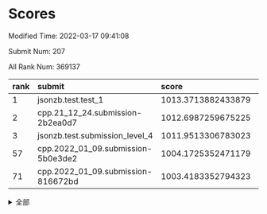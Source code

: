 # Scores

Modified Time: 2022-03-17 09:41:08

Submit Num: 207

All Rank Num: 369137

| rank |               submit               |       score        |       sigma        | pk_num |
| :--- | :--------------------------------- | :----------------- | :----------------- | :----- |
| 1    | jsonzb.test.test_1                 | 1013.3713882433879 | 0.8114995807641341 | 7134   |
| 2    | cpp.21_12_24.submission-2b2ea0d7   | 1012.6987259675225 | 0.8136369625831935 | 7136   |
| 3    | jsonzb.test.submission_level_4     | 1011.9513306783023 | 0.798350346812592  | 7137   |
| 57   | cpp.2022_01_09.submission-5b0e3de2 | 1004.1725352471179 | 0.7122705534033784 | 7130   |
| 71   | cpp.2022_01_09.submission-816672bd | 1003.4183352794323 | 0.7104268150294039 | 7131   |


<details>
<summary>全部</summary>

| rank |                 submit                 |       score        |       sigma        | pk_num |
| :--- | :------------------------------------- | :----------------- | :----------------- | :----- |
| 1    | jsonzb.test.test_1                     | 1013.3713882433879 | 0.8114995807641341 | 7134   |
| 2    | cpp.21_12_24.submission-2b2ea0d7       | 1012.6987259675225 | 0.8136369625831935 | 7136   |
| 3    | jsonzb.test.submission_level_4         | 1011.9513306783023 | 0.798350346812592  | 7137   |
| 4    | gobigger.level_3.submission_level_3_18 | 1011.7757505206513 | 0.7893476776066843 | 7134   |
| 5    | gobigger.level_3.submission_level_3_12 | 1011.6532940705362 | 0.7864611587342599 | 7128   |
| 6    | gobigger.level_3.submission_level_3_3  | 1011.6092533746865 | 0.802979507211554  | 7129   |
| 7    | gobigger.level_3.submission_level_3_23 | 1011.323314588514  | 0.7798136718211542 | 7133   |
| 8    | gobigger.level_3.submission_level_3_5  | 1011.2641828040353 | 0.7667568456824232 | 7133   |
| 9    | gobigger.level_3.submission_level_3_34 | 1011.2620896094879 | 0.7807421505327263 | 7137   |
| 10   | gobigger.level_3.submission_level_3_47 | 1011.2532144153652 | 0.7746542610901684 | 7137   |
| 11   | gobigger.level_3.submission_level_3_35 | 1011.096217873452  | 0.7884257375499965 | 7132   |
| 12   | gobigger.level_3.submission_level_3_9  | 1011.0945026868519 | 0.7710956991231945 | 7133   |
| 13   | gobigger.level_3.submission_level_3_2  | 1010.8384767841433 | 0.7694258003703676 | 7135   |
| 14   | gobigger.level_3.submission_level_3_37 | 1010.8195712258054 | 0.7766672909049744 | 7126   |
| 15   | gobigger.level_3.submission_level_3_38 | 1010.6541353335324 | 0.7581218381719572 | 7140   |
| 16   | gobigger.level_3.submission_level_3_36 | 1010.6379406949993 | 0.7633016562176007 | 7131   |
| 17   | gobigger.level_3.submission_level_3_6  | 1010.5688587442172 | 0.7770323720631502 | 7124   |
| 18   | gobigger.level_3.submission_level_3_16 | 1010.5168357840365 | 0.7744185608802455 | 7135   |
| 19   | gobigger.level_3.submission_level_3_39 | 1010.4438548980308 | 0.7671252416845307 | 7130   |
| 20   | gobigger.level_3.submission_level_3_17 | 1010.372675192306  | 0.7679704139644177 | 7132   |
| 21   | gobigger.level_3.submission_level_3_30 | 1010.3477343189963 | 0.7749347118369843 | 7134   |
| 22   | gobigger.level_3.submission_level_3_0  | 1010.286676950567  | 0.773526153909055  | 7132   |
| 23   | gobigger.level_3.submission_level_3_45 | 1010.2513012606931 | 0.7507231290732682 | 7131   |
| 24   | gobigger.level_3.submission_level_3_24 | 1010.2441298204111 | 0.7489833510786822 | 7134   |
| 25   | gobigger.level_3.submission_level_3_43 | 1010.2267659091885 | 0.7842250901668302 | 7132   |
| 26   | gobigger.level_3.submission_level_3_8  | 1010.2078136502454 | 0.771493503806181  | 7136   |
| 27   | gobigger.level_3.submission_level_3_19 | 1010.1445224186238 | 0.744911011545181  | 7126   |
| 28   | gobigger.level_3.submission_level_3_13 | 1010.0827829379139 | 0.739779991110928  | 7137   |
| 29   | gobigger.level_3.submission_level_3_1  | 1009.9582521315025 | 0.768851121748552  | 7136   |
| 30   | gobigger.level_3.submission_level_3_46 | 1009.944316141662  | 0.7639244649750759 | 7136   |
| 31   | gobigger.level_3.submission_level_3_28 | 1009.9440547806735 | 0.7531083224675411 | 7133   |
| 32   | gobigger.level_3.submission_level_3_22 | 1009.9237968795806 | 0.757264881032207  | 7125   |
| 33   | gobigger.level_3.submission_level_3_31 | 1009.8963918068532 | 0.775434242499763  | 7136   |
| 34   | gobigger.level_3.submission_level_3_25 | 1009.8686649394074 | 0.7596782973577454 | 7139   |
| 35   | gobigger.level_3.submission_level_3_4  | 1009.8486513186291 | 0.7580182807645397 | 7136   |
| 36   | gobigger.level_3.submission_level_3_10 | 1009.8479190258229 | 0.7595995904426784 | 7136   |
| 37   | gobigger.level_3.submission_level_3_27 | 1009.8292908224731 | 0.7562072969693721 | 7133   |
| 38   | gobigger.level_3.submission_level_3_42 | 1009.8266043759186 | 0.7565713487516794 | 7134   |
| 39   | gobigger.level_3.submission_level_3_41 | 1009.8148930186331 | 0.7841973043907708 | 7128   |
| 40   | gobigger.level_3.submission_level_3_20 | 1009.730365956684  | 0.750229011823849  | 7136   |
| 41   | gobigger.level_3.submission_level_3_7  | 1009.6154117410474 | 0.756059367228265  | 7129   |
| 42   | gobigger.level_3.submission_level_3_33 | 1009.5741207315214 | 0.7640058118485569 | 7131   |
| 43   | gobigger.level_3.submission_level_3_44 | 1009.4756748867089 | 0.753383088384507  | 7133   |
| 44   | gobigger.level_3.submission_level_3_48 | 1009.459056937889  | 0.7555060373107622 | 7131   |
| 45   | gobigger.level_3.submission_level_3_11 | 1009.2797899770222 | 0.7740748733826792 | 7130   |
| 46   | gobigger.level_3.submission_level_3_29 | 1009.274648452215  | 0.7599507937516621 | 7129   |
| 47   | gobigger.level_3.submission_level_3_14 | 1009.2617899400485 | 0.731460710225087  | 7135   |
| 48   | gobigger.level_3.submission_level_3_15 | 1009.2369341358013 | 0.7639916771797484 | 7130   |
| 49   | gobigger.level_3.submission_level_3_26 | 1009.1766471897454 | 0.7547271362737226 | 7132   |
| 50   | gobigger.level_3.submission_level_3_21 | 1009.176191524447  | 0.7693569618377413 | 7137   |
| 51   | gobigger.level_3.submission_level_3_49 | 1009.1029074964337 | 0.7341399748445969 | 7137   |
| 52   | gobigger.level_3.submission_level_3_32 | 1008.8080364741674 | 0.7504650266071041 | 7129   |
| 53   | gobigger.level_3.submission_level_3_40 | 1008.7257362341268 | 0.760326973251423  | 7132   |
| 54   | gobigger.level_1.submission_level_1_48 | 1004.3894478009533 | 0.727205037713218  | 7132   |
| 55   | gobigger.level_1.submission_level_1_33 | 1004.3045914073078 | 0.7230377491164709 | 7134   |
| 56   | gobigger.level_1.submission_level_1_42 | 1004.2793305580219 | 0.7206774975641408 | 7130   |
| 57   | cpp.2022_01_09.submission-5b0e3de2     | 1004.1725352471179 | 0.7122705534033784 | 7130   |
| 58   | gobigger.level_1.submission_level_1_45 | 1004.0399537272642 | 0.7242838516783603 | 7129   |
| 59   | gobigger.level_1.submission_level_1_27 | 1003.992448124472  | 0.7223410035734612 | 7137   |
| 60   | gobigger.level_1.submission_level_1_29 | 1003.9437813122697 | 0.7440725505836123 | 7130   |
| 61   | gobigger.level_1.submission_level_1_43 | 1003.9086539753364 | 0.7226728034576816 | 7130   |
| 62   | gobigger.level_1.submission_level_1_12 | 1003.8788909178978 | 0.7279747340309093 | 7132   |
| 63   | gobigger.level_1.submission_level_1_20 | 1003.8640408461843 | 0.7171367176462901 | 7133   |
| 64   | gobigger.level_1.submission_level_1_36 | 1003.6624777870372 | 0.7344449718586749 | 7134   |
| 65   | gobigger.level_1.submission_level_1_49 | 1003.6473652813469 | 0.7228727854391284 | 7130   |
| 66   | gobigger.level_1.submission_level_1_13 | 1003.6119272469875 | 0.728438541867252  | 7136   |
| 67   | gobigger.level_1.submission_level_1_18 | 1003.5843822632729 | 0.7218493419980943 | 7131   |
| 68   | gobigger.level_1.submission_level_1_2  | 1003.5226556387149 | 0.7465951751767966 | 7133   |
| 69   | gobigger.level_1.submission_level_1_26 | 1003.4542820643536 | 0.7160990259796626 | 7137   |
| 70   | gobigger.level_1.submission_level_1_11 | 1003.4376161160055 | 0.7179679378831888 | 7135   |
| 71   | cpp.2022_01_09.submission-816672bd     | 1003.4183352794323 | 0.7104268150294039 | 7131   |
| 72   | gobigger.level_1.submission_level_1_5  | 1003.4032946476399 | 0.713508967137296  | 7128   |
| 73   | gobigger.level_1.submission_level_1_38 | 1003.3906899454464 | 0.7212106491489932 | 7129   |
| 74   | gobigger.level_1.submission_level_1_46 | 1003.388999497457  | 0.7022916281624655 | 7139   |
| 75   | gobigger.level_1.submission_level_1_14 | 1003.3482673310881 | 0.714857840781902  | 7128   |
| 76   | gobigger.level_1.submission_level_1_15 | 1003.2698796839419 | 0.7062952214470122 | 7134   |
| 77   | gobigger.level_1.submission_level_1_47 | 1003.2606331945569 | 0.710002519376129  | 7136   |
| 78   | gobigger.level_1.submission_level_1_16 | 1003.2529343928318 | 0.7182709364137624 | 7136   |
| 79   | gobigger.level_1.submission_level_1_1  | 1003.1551148036125 | 0.7176968724065844 | 7130   |
| 80   | gobigger.level_1.submission_level_1_44 | 1003.1394458609584 | 0.7080346535071361 | 7135   |
| 81   | gobigger.level_1.submission_level_1_40 | 1003.1011376378348 | 0.7030895231099671 | 7133   |
| 82   | gobigger.level_1.submission_level_1_37 | 1003.1009739127812 | 0.7274355764027144 | 7135   |
| 83   | gobigger.level_1.submission_level_1_39 | 1003.0737638082877 | 0.7006954058415273 | 7132   |
| 84   | gobigger.level_1.submission_level_1_17 | 1003.0712709806331 | 0.7171811222565018 | 7138   |
| 85   | gobigger.level_1.submission_level_1_7  | 1003.0644823492613 | 0.7204446052175261 | 7134   |
| 86   | gobigger.level_1.submission_level_1_35 | 1003.0145048052688 | 0.7102513077908033 | 7135   |
| 87   | gobigger.level_1.submission_level_1_3  | 1002.9984612119064 | 0.7191555592543238 | 7130   |
| 88   | gobigger.level_1.submission_level_1_22 | 1002.9369082268897 | 0.7107555428666529 | 7135   |
| 89   | gobigger.level_1.submission_level_1_19 | 1002.9199564256214 | 0.7141231473980149 | 7126   |
| 90   | gobigger.level_1.submission_level_1_21 | 1002.8798448914284 | 0.7100277462839577 | 7134   |
| 91   | gobigger.level_1.submission_level_1_31 | 1002.862351607006  | 0.7100691460733785 | 7127   |
| 92   | gobigger.level_1.submission_level_1_34 | 1002.7926105035216 | 0.7161928286881427 | 7131   |
| 93   | gobigger.level_1.submission_level_1_23 | 1002.7278232611973 | 0.7069026522465609 | 7134   |
| 94   | gobigger.level_1.submission_level_1_4  | 1002.7127490945628 | 0.7088901590909689 | 7132   |
| 95   | gobigger.level_1.submission_level_1_41 | 1002.7063181575417 | 0.722172199545005  | 7131   |
| 96   | gobigger.level_1.submission_level_1_30 | 1002.651723587378  | 0.7131788341692197 | 7136   |
| 97   | gobigger.level_1.submission_level_1_25 | 1002.6335888411538 | 0.7184733230446487 | 7131   |
| 98   | gobigger.level_1.submission_level_1_24 | 1002.6195587883503 | 0.7108065247410701 | 7130   |
| 99   | gobigger.level_1.submission_level_1_10 | 1002.6056090569474 | 0.7140689995703978 | 7136   |
| 100  | gobigger.level_1.submission_level_1_0  | 1002.5713198458709 | 0.7125146867611173 | 7129   |
| 101  | gobigger.level_1.submission_level_1_9  | 1002.5614976059765 | 0.7186202174758812 | 7131   |
| 102  | gobigger.level_1.submission_level_1_6  | 1002.550406230479  | 0.7154320033127671 | 7136   |
| 103  | gobigger.level_1.submission_level_1_8  | 1002.1605626230033 | 0.716952364793643  | 7128   |
| 104  | gobigger.level_1.submission_level_1_28 | 1001.9630331784663 | 0.7002858871553724 | 7134   |
| 105  | gobigger.level_1.submission_level_1_32 | 1001.8792251407571 | 0.7031329570967705 | 7134   |
| 106  | gobigger.random.submission_random_10   | 997.5652749081448  | 0.7034508250047211 | 7135   |
| 107  | gobigger.random.submission_random_17   | 997.5646084615737  | 0.6938443260440642 | 7131   |
| 108  | gobigger.random.submission_random_49   | 997.1910847062245  | 0.6985047847378681 | 7132   |
| 109  | gobigger.random.submission_random_6    | 997.1591728351539  | 0.7061315782345998 | 7133   |
| 110  | gobigger.random.submission_random_28   | 997.1543898560703  | 0.7026371871040575 | 7134   |
| 111  | gobigger.random.submission_random_48   | 997.0856890485175  | 0.719350352228039  | 7128   |
| 112  | gobigger.random.submission_random_3    | 996.9272612001932  | 0.7135317400023057 | 7135   |
| 113  | gobigger.random.submission_random_19   | 996.7216006897291  | 0.70540191472564   | 7136   |
| 114  | gobigger.random.submission_random_15   | 996.7186722164386  | 0.7023668662236869 | 7137   |
| 115  | gobigger.random.submission_random_44   | 996.6981628016046  | 0.7063534280097358 | 7133   |
| 116  | gobigger.random.submission_random_24   | 996.6831986509094  | 0.717399087754117  | 7133   |
| 117  | gobigger.random.submission_random_43   | 996.5814477693534  | 0.7098302615735183 | 7138   |
| 118  | gobigger.random.submission_random_47   | 996.5800721435318  | 0.7141892510647252 | 7134   |
| 119  | gobigger.random.submission_random_4    | 996.4601916287298  | 0.6978960937759187 | 7131   |
| 120  | gobigger.random.submission_random_0    | 996.4319952650229  | 0.7160763526428764 | 7134   |
| 121  | gobigger.random.submission_random_14   | 996.4294636724665  | 0.7082564390812648 | 7135   |
| 122  | gobigger.random.submission_random_21   | 996.4075502936637  | 0.7183550580333837 | 7132   |
| 123  | gobigger.random.submission_random_33   | 996.323850019899   | 0.7150779059960606 | 7136   |
| 124  | gobigger.random.submission_random_16   | 996.2910150629633  | 0.7019342051668758 | 7134   |
| 125  | gobigger.random.submission_random_27   | 996.279038616715   | 0.7192589148391322 | 7131   |
| 126  | gobigger.random.submission_random_46   | 996.2747746254687  | 0.7143129248890114 | 7133   |
| 127  | gobigger.random.submission_random_45   | 996.2233109388637  | 0.7042379559919724 | 7137   |
| 128  | gobigger.random.submission_random_38   | 996.1006610769908  | 0.7239659726460201 | 7135   |
| 129  | gobigger.random.submission_random_12   | 995.9677878935041  | 0.7057775279765578 | 7131   |
| 130  | gobigger.random.submission_random_40   | 995.9421120754696  | 0.7195003672765855 | 7133   |
| 131  | gobigger.random.submission_random_32   | 995.9180931461858  | 0.7159550763847202 | 7132   |
| 132  | gobigger.random.submission_random_29   | 995.9109582124598  | 0.7068616041157779 | 7134   |
| 133  | gobigger.random.submission_random_2    | 995.8539571758967  | 0.705621032186237  | 7137   |
| 134  | gobigger.random.submission_random_36   | 995.8192710669628  | 0.7072620989796676 | 7136   |
| 135  | gobigger.random.submission_random_26   | 995.8040741458049  | 0.7256934503420531 | 7134   |
| 136  | gobigger.random.submission_random_41   | 995.792693391104   | 0.7120460074259161 | 7137   |
| 137  | gobigger.random.submission_random_22   | 995.7572993564722  | 0.6979541122980292 | 7134   |
| 138  | gobigger.random.submission_random_7    | 995.6805304155063  | 0.708114248328802  | 7130   |
| 139  | gobigger.random.submission_random_25   | 995.6756119892999  | 0.7188659095010201 | 7135   |
| 140  | gobigger.random.submission_random_31   | 995.6430743160801  | 0.729530630739772  | 7136   |
| 141  | gobigger.random.submission_random_42   | 995.6353646670207  | 0.7253548230680857 | 7134   |
| 142  | gobigger.random.submission_random_35   | 995.6352371077089  | 0.7093264702455897 | 7132   |
| 143  | gobigger.random.submission_random_1    | 995.5681432860523  | 0.7067162218483128 | 7132   |
| 144  | gobigger.random.submission_random_18   | 995.4969134397858  | 0.7038526076463321 | 7133   |
| 145  | gobigger.random.submission_random_30   | 995.4454427295275  | 0.7163771770813606 | 7138   |
| 146  | gobigger.random.submission_random_11   | 995.3714525331677  | 0.7076106802654045 | 7133   |
| 147  | gobigger.random.submission_random_34   | 995.2609402140799  | 0.703253920925248  | 7139   |
| 148  | gobigger.random.submission_random_23   | 995.2196208761721  | 0.708946288827383  | 7136   |
| 149  | gobigger.random.submission_random_5    | 995.199783686954   | 0.7072236968356804 | 7139   |
| 150  | gobigger.random.submission_random_20   | 995.1840829597325  | 0.7108379282575278 | 7134   |
| 151  | gobigger.random.submission_random_37   | 995.1781357815768  | 0.7062953646717417 | 7129   |
| 152  | gobigger.random.submission_random_39   | 995.0915833234438  | 0.7143220923859459 | 7130   |
| 153  | gobigger.random.submission_random_9    | 994.7033677458973  | 0.7230677364955602 | 7131   |
| 154  | gobigger.random.submission_random_8    | 994.6097996078545  | 0.7096779816591777 | 7134   |
| 155  | gobigger.level_2.submission_level_2_22 | 994.3931715646395  | 0.7293501175815842 | 7131   |
| 156  | gobigger.level_2.submission_level_2_42 | 994.3410605313571  | 0.7436873328908062 | 7134   |
| 157  | gobigger.random.submission_random_13   | 993.7008055829428  | 0.731108297362966  | 7140   |
| 158  | gobigger.level_2.submission_level_2_17 | 993.6307745432218  | 0.7232389420718854 | 7130   |
| 159  | gobigger.level_2.submission_level_2_14 | 993.4720346877837  | 0.733627813000705  | 7134   |
| 160  | gobigger.level_2.submission_level_2_27 | 993.2900862524496  | 0.731797024088873  | 7135   |
| 161  | gobigger.level_2.submission_level_2_18 | 993.2361073479316  | 0.7366426298969797 | 7134   |
| 162  | gobigger.level_2.submission_level_2_32 | 993.154444661815   | 0.7367568384627022 | 7132   |
| 163  | gobigger.level_2.submission_level_2_43 | 993.1487820328529  | 0.7445125042739931 | 7136   |
| 164  | gobigger.level_2.submission_level_2_12 | 993.1301322377318  | 0.7268908437553655 | 7136   |
| 165  | gobigger.level_2.submission_level_2_41 | 992.9692033182038  | 0.738453546073767  | 7136   |
| 166  | gobigger.level_2.submission_level_2_11 | 992.8227698269623  | 0.7357903136536869 | 7132   |
| 167  | gobigger.level_2.submission_level_2_29 | 992.7166431066283  | 0.7480059377316242 | 7131   |
| 168  | gobigger.level_2.submission_level_2_35 | 992.6922158470627  | 0.7395060043534303 | 7129   |
| 169  | gobigger.level_2.submission_level_2_38 | 992.6713471502356  | 0.7373123631868795 | 7135   |
| 170  | gobigger.level_2.submission_level_2_23 | 992.648732850572   | 0.7227542442921399 | 7135   |
| 171  | gobigger.level_2.submission_level_2_31 | 992.5813963524473  | 0.7366661832739249 | 7136   |
| 172  | gobigger.level_2.submission_level_2_44 | 992.5488904860182  | 0.7236918664622431 | 7134   |
| 173  | gobigger.level_2.submission_level_2_30 | 992.416450234922   | 0.7524230859563563 | 7130   |
| 174  | gobigger.level_2.submission_level_2_10 | 992.4022484429044  | 0.7403182962515525 | 7134   |
| 175  | gobigger.level_2.submission_level_2_49 | 992.2846290296762  | 0.726945295366881  | 7134   |
| 176  | gobigger.level_2.submission_level_2_37 | 992.277513699996   | 0.7164449502248617 | 7133   |
| 177  | gobigger.level_2.submission_level_2_13 | 992.2648945024778  | 0.7343230391264571 | 7135   |
| 178  | gobigger.level_2.submission_level_2_24 | 992.2592123054088  | 0.7359102416152745 | 7138   |
| 179  | gobigger.level_2.submission_level_2_20 | 992.1397066726157  | 0.7534626443821981 | 7125   |
| 180  | gobigger.level_2.submission_level_2_21 | 992.1197948107636  | 0.730227698954761  | 7132   |
| 181  | gobigger.level_2.submission_level_2_34 | 992.0548000583474  | 0.7576736948251448 | 7134   |
| 182  | gobigger.level_2.submission_level_2_9  | 991.9895434761889  | 0.7701220822164405 | 7132   |
| 183  | gobigger.level_2.submission_level_2_33 | 991.9870107454524  | 0.739090362518636  | 7131   |
| 184  | gobigger.level_2.submission_level_2_5  | 991.8928556025378  | 0.7429157464912887 | 7129   |
| 185  | gobigger.level_2.submission_level_2_15 | 991.8259511453367  | 0.7453198412705734 | 7137   |
| 186  | gobigger.level_2.submission_level_2_8  | 991.7996679147434  | 0.746950153957299  | 7129   |
| 187  | gobigger.level_2.submission_level_2_39 | 991.7918256905444  | 0.7557389907400862 | 7137   |
| 188  | gobigger.level_2.submission_level_2_48 | 991.7767931060632  | 0.7417096917787206 | 7133   |
| 189  | gobigger.level_2.submission_level_2_2  | 991.6847472534569  | 0.7432515423356933 | 7135   |
| 190  | gobigger.level_2.submission_level_2_47 | 991.6832485818102  | 0.766570187591534  | 7138   |
| 191  | gobigger.level_2.submission_level_2_7  | 991.5959178833212  | 0.7457404072634863 | 7135   |
| 192  | gobigger.level_2.submission_level_2_40 | 991.4862852944242  | 0.7447198710665137 | 7130   |
| 193  | gobigger.level_2.submission_level_2_28 | 991.4210119175542  | 0.749092706826846  | 7132   |
| 194  | gobigger.level_2.submission_level_2_19 | 991.3708682065094  | 0.751184807474839  | 7135   |
| 195  | gobigger.level_2.submission_level_2_4  | 991.3581926712351  | 0.7535567481524996 | 7132   |
| 196  | gobigger.level_2.submission_level_2_45 | 991.3070679488219  | 0.7530428854553893 | 7136   |
| 197  | gobigger.level_2.submission_level_2_3  | 991.1569137463838  | 0.7415501381808708 | 7133   |
| 198  | gobigger.level_2.submission_level_2_36 | 990.9782025387951  | 0.754439169895202  | 7139   |
| 199  | gobigger.level_2.submission_level_2_25 | 990.9598979425305  | 0.7677569410253615 | 7130   |
| 200  | gobigger.level_2.submission_level_2_26 | 990.8213671378967  | 0.7649658364494543 | 7126   |
| 201  | gobigger.level_2.submission_level_2_6  | 990.8073869802589  | 0.7669640003251553 | 7131   |
| 202  | gobigger.level_2.submission_level_2_46 | 990.7312031198302  | 0.7613110281354658 | 7130   |
| 203  | gobigger.level_2.submission_level_2_16 | 990.7116590949776  | 0.7757067318549199 | 7135   |
| 204  | gobigger.level_2.submission_level_2_1  | 990.6806889504309  | 0.7516428421576662 | 7129   |
| 205  | gobigger.level_2.submission_level_2_0  | 990.1033983078895  | 0.7638755563356016 | 7136   |
| 206  | gobigger.none.submission_none_0        | 977.347385051402   | 1.3261581496539905 | 7135   |
| 207  | gobigger.none.submission_none_1        | 973.3731898715162  | 1.8009020595795686 | 7129   |

</details>